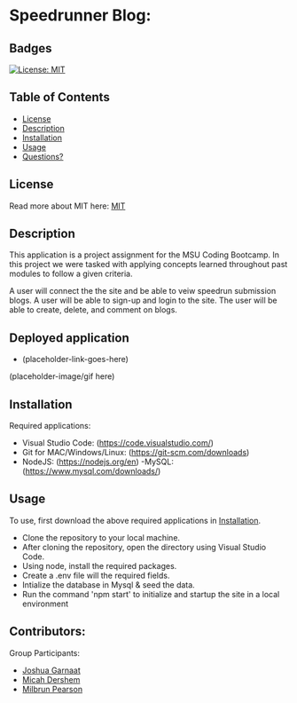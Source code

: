 # Speedrunner Blog:

## Badges

[![License: MIT](https://img.shields.io/badge/License-MIT-yellow.svg)](https://opensource.org/licenses/MIT)

## Table of Contents

- [License](#license)
- [Description](#description)
- [Installation](#installation)
- [Usage](#usage)
- [Questions?](#questions)

## License

Read more about MIT here:
[MIT](https://opensource.org/licenses/MIT)

## Description

This application is a project assignment for the MSU Coding Bootcamp.
In this project we were tasked with applying concepts learned throughout past modules to follow a given criteria.

A user will connect the the site and be able to veiw speedrun submission blogs.
A user will be able to sign-up and login to the site.
The user will be able to create, delete, and comment on blogs.


## Deployed application
- (placeholder-link-goes-here)

(placeholder-image/gif here)

## Installation

Required applications:
- Visual Studio Code: (https://code.visualstudio.com/)
- Git for MAC/Windows/Linux: (https://git-scm.com/downloads)
- NodeJS: (https://nodejs.org/en)
-MySQL: (https://www.mysql.com/downloads/)

## Usage

To use, first download the above required applications in [Installation](#installation).

- Clone the repository to your local machine.
- After cloning the repository, open the directory using Visual Studio Code.
- Using node, install the required packages.
- Create a .env file will the required fields.
- Intialize the database in Mysql & seed the data.
- Run the command 'npm start' to initialize and startup the site in a local environment

## Contributors:

Group Participants:     
- [Joshua Garnaat](https://github.com/Jgarnaat)
- [Micah Dershem](https://github.com/G303K)
- [Milbrun Pearson](https://github.com/mpearson1299)
